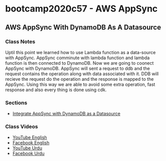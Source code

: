 # bootcamp2020c57 - AWS AppSync

## AWS AppSync With DynamoDB As A Datasource

### Class Notes

Uptil this point we learned how to use Lambda function as a data-source with AppSync. AppSync comminute with lambda function and lambda function is then connected to DynamoDB. Now we are going to coonect AppSync with DynamoDB.
AppSync will sent a request to ddb and the request contains the operation along with data associated with it. DDB will recieve the request do the operation and the response is mapped to the AppSync. Using this way we are able to avoid some extra operation, fast response and also every thing is done using cdk.

### Sections

- [Integrate AppSync with DynamoDB as a Datasource](./step08_appsync_dynamodb_as_datasource_mappingtemplate_methods)

### Class Videos

- [YouTube English](https://www.youtube.com/watch?v=DkMpDT-gsMk)
- [Facebook English](https://www.facebook.com/zeeshanhanif/videos/10225337767976064)
- [YouTube Urdu](https://www.youtube.com/watch?v=lpKaoZ4yAiE&ab_channel=PanacloudServerlessSaaSTraininginUrdu)
- [Facebook Urdu](https://www.facebook.com/zeeshanhanif/videos/10225347091729152)
